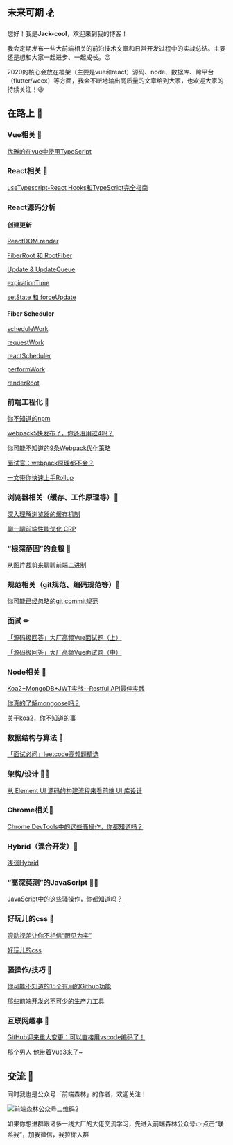 ## 未来可期 🏂
您好！我是**Jack-cool**，欢迎来到我的博客！

我会定期发布一些大前端相关的前沿技术文章和日常开发过程中的实战总结。主要还是想和大家一起进步、一起成长。:stuck_out_tongue_winking_eye:

2020的核心会放在框架（主要是vue和react）源码、node、数据库、跨平台（flutter/weex）等方面，我会不断地输出高质量的文章给到大家，也欢迎大家的持续关注！:satisfied:

## 在路上 :bicyclist:

### Vue相关 🏈
[优雅的在vue中使用TypeScript](https://github.com/Cosen95/blog/issues/4)

### React相关 🏉
[useTypescript-React Hooks和TypeScript完全指南](https://github.com/Cosen95/blog/issues/3)

### React源码分析

#### 创建更新

[ReactDOM.render](https://github.com/Cosen95/blog/issues/52)

[FiberRoot 和 RootFiber](https://github.com/Cosen95/blog/issues/53)

[Update & UpdateQueue](https://github.com/Cosen95/blog/issues/54)

[expirationTime](https://github.com/Cosen95/blog/issues/55)

[setState 和 forceUpdate](https://github.com/Cosen95/blog/issues/56)

#### Fiber Scheduler

[scheduleWork](https://github.com/Cosen95/blog/issues/57)

[requestWork](https://github.com/Cosen95/blog/issues/58)

[reactScheduler](https://github.com/Cosen95/blog/issues/59)

[performWork](https://github.com/Cosen95/blog/issues/60)

[renderRoot](https://github.com/Cosen95/blog/issues/61)

### 前端工程化 🚀
[你不知道的npm](https://github.com/Cosen95/blog/issues/8)

[webpack5快发布了，你还没用过4吗？](https://github.com/Cosen95/blog/issues/1)

[你可能不知道的9条Webpack优化策略](https://github.com/Cosen95/blog/issues/46)

[面试官：webpack原理都不会？](https://github.com/Cosen95/blog/issues/48)

[一文带你快速上手Rollup](https://github.com/Cosen95/blog/issues/50)

### 浏览器相关（缓存、工作原理等）🦊
[深入理解浏览器的缓存机制](https://github.com/Cosen95/blog/issues/2)

[聊一聊前端性能优化 CRP](https://github.com/Cosen95/blog/issues/45)

### “根深蒂固”的食粮 🏇
[从图片裁剪来聊聊前端二进制](https://github.com/Cosen95/blog/issues/49)

### 规范相关（git规范、编码规范等）🐳
[你可能已经忽略的git commit规范](https://github.com/Cosen95/blog/issues/6)

### 面试 ✏
[「源码级回答」大厂高频Vue面试题（上）](https://github.com/Cosen95/blog/issues/43)

[「源码级回答」大厂高频Vue面试题（中）](https://github.com/Cosen95/blog/issues/44)


### Node相关 🙈
[Koa2+MongoDB+JWT实战--Restful API最佳实践](https://github.com/Cosen95/blog/issues/9)

[你真的了解mongoose吗？](https://github.com/Cosen95/blog/issues/10)

[关于koa2，你不知道的事](https://github.com/Cosen95/blog/issues/12)

### 数据结构与算法 🍪
[「面试必问」leetcode高频题精选](https://github.com/Cosen95/blog/issues/40)

### 架构/设计 👨‍🌾
[从 Element UI 源码的构建流程来看前端 UI 库设计](https://github.com/Cosen95/blog/issues/42)

### Chrome相关🍩
[Chrome DevTools中的这些骚操作，你都知道吗？](https://github.com/Cosen95/blog/issues/38)

### Hybrid（混合开发）🦁
[浅谈Hybrid](https://github.com/Cosen95/blog/issues/7)

### “高深莫测”的JavaScript 👨‍🚀
[JavaScript中的这些骚操作，你都知道吗？](https://github.com/Cosen95/blog/issues/39)

### 好玩儿的css 🎃
[滚动视差让你不相信“眼见为实”](https://github.com/Cosen95/blog/issues/5)

[好玩儿的css](https://github.com/Cosen95/blog/issues/11)

### 骚操作/技巧 🦐
[你可能不知道的15个有用的Github功能](https://github.com/Cosen95/blog/issues/41)

[那些前端开发必不可少的生产力工具](https://github.com/Cosen95/blog/issues/47)

### 互联网趣事 🌰

[GitHub迎来重大变更：可以直接用vscode编码了！](https://github.com/Cosen95/blog/issues/26)

[那个男人 他带着Vue3来了~](https://github.com/Cosen95/blog/issues/51)

## 交流 🍻
同时我也是公众号「前端森林」的作者，欢迎关注！

![前端森林公众号二维码2](https://user-images.githubusercontent.com/26785201/90368733-1ed53d00-e09d-11ea-9be5-8c39826d3209.png)

如果你想进群跟诸多一线大厂的大佬交流学习，先进入前端森林公众号👉点击“联系我”，加我微信，我拉你入群
